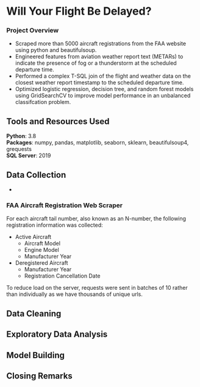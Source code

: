 # Will Your Flight Be Delayed?
### Project Overview
  - Scraped more than 5000 aircraft registrations from the FAA website using python and beautifulsoup.
  - Engineered features from aviation weather report text (METARs) to indicate the presence of fog or a thunderstorm at the scheduled departure time.
  - Performed a complex T-SQL join of the flight and weather data on the closest weather report timestamp to the scheduled departure time.
  - Optimized logistic regression, decision tree, and random forest models using GridSearchCV to improve model performance in an unbalanced classifcation problem.
## Tools and Resources Used
**Python**: 3.8  
**Packages**: numpy, pandas, matplotlib, seaborn, sklearn, beautifulsoup4, grequests  
**SQL Server**: 2019
## Data Collection
  - 
### FAA Aircraft Registration Web Scraper

For each aircraft tail number, also known as an N-number, the following registration information was collected:
  - Active Aircraft
    - Aircraft Model
    - Engine Model
    - Manufacturer Year
  - Deregistered Aircraft
    - Manufacturer Year
    - Registration Cancellation Date
    
To reduce load on the server, requests were sent in batches of 10 rather than individually as we have thousands of unique urls.  
## Data Cleaning
## Exploratory Data Analysis
## Model Building
## Closing Remarks
